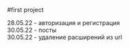 #first project 

28.05.22 - авторизация и регистрация <br>
30.05.22 - посты <br>
30.05.22 - удаление расширений из url